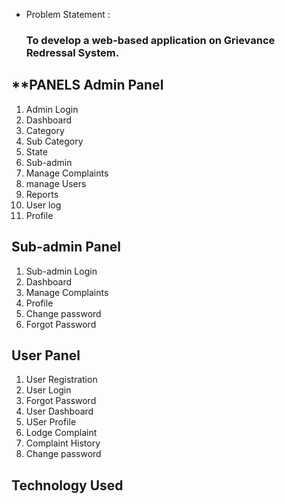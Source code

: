 - Problem Statement :
  ### To develop a web-based application on Grievance Redressal System.
  
**PANELS 
Admin Panel
  --
  1. Admin Login                       
  2. Dashboard
  3. Category
  4. Sub Category
  5. State
  6. Sub-admin
  7. Manage Complaints
  8. manage Users
  9. Reports
  10. User log
  11. Profile

Sub-admin Panel
--
  1. Sub-admin Login
  2. Dashboard
  3. Manage Complaints
  4. Profile
  5. Change password
  6. Forgot Password

User Panel
--
 1. User Registration
 2. User Login
 3. Forgot Password
 4. User Dashboard
 5. USer Profile
 6. Lodge Complaint
 7. Complaint History
 8. Change password

Technology Used 
-





